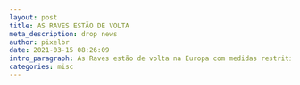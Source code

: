 ```yaml
---
layout: post
title: AS RAVES ESTÃO DE VOLTA
meta_description: drop news
author: pixelbr
date: 2021-03-15 08:26:09
intro_paragraph: As Raves estão de volta na Europa com medidas restritivas ao covid-19.
categories: misc
---
```

